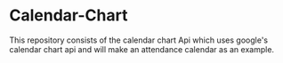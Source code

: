 # Calendar-Chart
This repository consists of the calendar chart Api which uses google's calendar chart api and will make an attendance calendar as an example.

